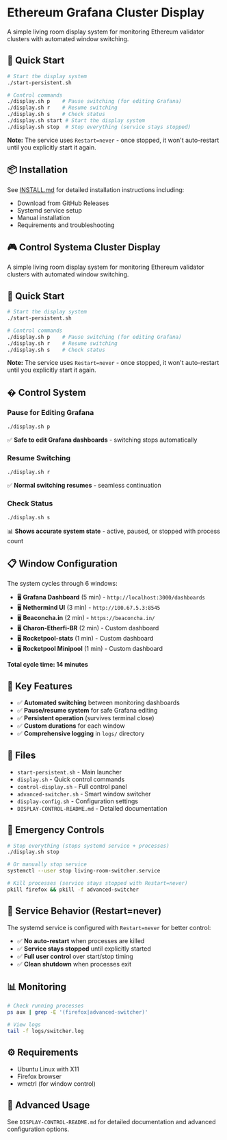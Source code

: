 # Ethereum Grafana Cluster Display

A simple living room display system for monitoring Ethereum validator clusters with automated window switching.

## 🚀 Quick Start

```bash
# Start the display system
./start-persistent.sh

# Control commands
./display.sh p    # Pause switching (for editing Grafana)
./display.sh r    # Resume switching
./display.sh s    # Check status
./display.sh start # Start the display system
./display.sh stop  # Stop everything (service stays stopped)
```

**Note:** The service uses `Restart=never` - once stopped, it won't auto-restart until you explicitly start it again.

## 📦 Installation

See [INSTALL.md](INSTALL.md) for detailed installation instructions including:
- Download from GitHub Releases
- Systemd service setup
- Manual installation
- Requirements and troubleshooting

## 🎮 Control Systema Cluster Display

A simple living room display system for monitoring Ethereum validator clusters with automated window switching.

## 🚀 Quick Start

```bash
# Start the display system
./start-persistent.sh

# Control commands
./display.sh p    # Pause switching (for editing Grafana)
./display.sh r    # Resume switching
./display.sh s    # Check status
```

**Note:** The service uses `Restart=never` - once stopped, it won't auto-restart until you explicitly start it again.

## � Control System

### Pause for Editing Grafana
```bash
./display.sh p
```
✅ **Safe to edit Grafana dashboards** - switching stops automatically

### Resume Switching
```bash
./display.sh r
```
✅ **Normal switching resumes** - seamless continuation

### Check Status
```bash
./display.sh s
```
📊 **Shows accurate system state** - active, paused, or stopped with process count

## 📋 Window Configuration

The system cycles through 6 windows:
- 🖥️ **Grafana Dashboard** (5 min) - `http://localhost:3000/dashboards`
- 🖥️ **Nethermind UI** (3 min) - `http://100.67.5.3:8545`
- 🖥️ **Beaconcha.in** (2 min) - `https://beaconcha.in/`
- 🖥️ **Charon-Etherfi-BR** (2 min) - Custom dashboard
- 🖥️ **Rocketpool-stats** (1 min) - Custom dashboard
- 🖥️ **Rocketpool Minipool** (1 min) - Custom dashboard

**Total cycle time: 14 minutes**

## 🎯 Key Features

- ✅ **Automated switching** between monitoring dashboards
- ✅ **Pause/resume system** for safe Grafana editing
- ✅ **Persistent operation** (survives terminal close)
- ✅ **Custom durations** for each window
- ✅ **Comprehensive logging** in `logs/` directory

## 📁 Files

- `start-persistent.sh` - Main launcher
- `display.sh` - Quick control commands
- `control-display.sh` - Full control panel
- `advanced-switcher.sh` - Smart window switcher
- `display-config.sh` - Configuration settings
- `DISPLAY-CONTROL-README.md` - Detailed documentation

## 🛑 Emergency Controls

```bash
# Stop everything (stops systemd service + processes)
./display.sh stop

# Or manually stop service
systemctl --user stop living-room-switcher.service

# Kill processes (service stays stopped with Restart=never)
pkill firefox && pkill -f advanced-switcher
```

## 🔄 Service Behavior (Restart=never)

The systemd service is configured with `Restart=never` for better control:
- ✅ **No auto-restart** when processes are killed
- ✅ **Service stays stopped** until explicitly started
- ✅ **Full user control** over start/stop timing
- ✅ **Clean shutdown** when processes exit

## 📊 Monitoring

```bash
# Check running processes
ps aux | grep -E '(firefox|advanced-switcher)'

# View logs
tail -f logs/switcher.log
```

## ⚙️ Requirements

- Ubuntu Linux with X11
- Firefox browser
- wmctrl (for window control)

## 🔧 Advanced Usage

See `DISPLAY-CONTROL-README.md` for detailed documentation and advanced configuration options.
